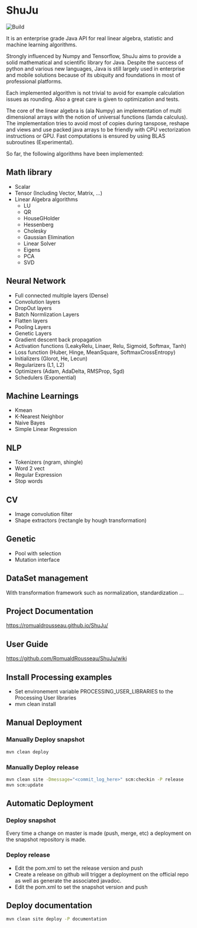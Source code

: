 # ShuJu

![Build](https://github.com/RomualdRousseau/ShuJu/workflows/Build/badge.svg)

It is an enterprise grade Java API for real linear algebra, statistic and machine learning algorithms.

Strongly influenced by Numpy and Tensorflow, ShuJu aims to provide a solid mathematical and scientific library for Java. Despite the success of python and various new languages, Java is still largely used in enterprise and mobile solutions because of its ubiquity and foundations in most of professional platforms.

Each implemented algorithm is not trivial to avoid for example calculation issues as rounding. Also a great care is given to optimization and tests.

The core of the linear algebra is (ala Numpy) an implementation of multi dimensional arrays with the notion of universal functions (lamda calculus). The implementation tries to avoid most of copies during tanspose, reshape and views and use packed java arrays to be friendly with CPU vectorization instructions or GPU. Fast computations is ensured by using BLAS subroutines (Experimental).

So far, the following algorithms have been implemented:

## Math library

* Scalar
* Tensor (Including Vector, Matrix, ...)
* Linear Algebra algorithms
  * LU
  * QR
  * HouseGHolder
  * Hessenberg
  * Cholesky
  * Gaussian Elimination
  * Linear Solver
  * Eigens
  * PCA
  * SVD

## Neural Network

* Full connected multiple layers (Dense)
* Convolution layers
* DropOut layers
* Batch Normlization Layers
* Flatten layers
* Pooling Layers
* Genetic Layers
* Gradient descent back propagation
* Activation functions (LeakyRelu, Linaer, Relu, Sigmoid, Softmax, Tanh)
* Loss function (Huber, Hinge, MeanSquare, SoftmaxCrossEntropy)
* Initializers (Glorot, He, Lecun)
* Regularizers (L1, L2)
* Optimizers (Adam, AdaDelta, RMSProp, Sgd)
* Schedulers (Exponential)

## Machine Learnings

* Kmean
* K-Nearest Neighbor
* Naive Bayes
* Simple Linear Regression

## NLP

* Tokenizers (ngram, shingle)
* Word 2 vect
* Regular Expression
* Stop words

## CV

* Image convolution filter
* Shape extractors (rectangle by hough transformation)

## Genetic

* Pool with selection
* Mutation interface

## DataSet management

With transformation framework such as normalization, standardization ...

## Project Documentation

https://romualdrousseau.github.io/ShuJu/

## User Guide

https://github.com/RomualdRousseau/ShuJu/wiki

## Install Processing examples

* Set environement variable PROCESSING_USER_LIBRARIES to the Processing User libraries
* mvn clean install

## Manual Deployment

### Manually Deploy snapshot

```bash
mvn clean deploy
```

### Manually Deploy release

```bash
mvn clean site -Dmessage="<commit_log_here>" scm:checkin -P release
mvn scm:update
```

## Automatic Deployment

### Deploy snapshot

Every time a change on master is made (push, merge, etc) a deployment on the snapshot repository is made.

### Deploy release

* Edit the pom.xml to set the release version and push
* Create a release on github will trigger a deployment on the official repo as well as generate the associated javadoc.
* Edit the pom.xml to set the snapshot version and push

## Deploy documentation

```bash
mvn clean site deploy -P documentation
```
